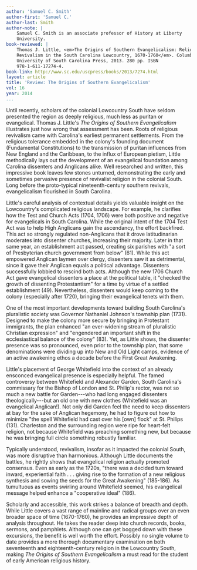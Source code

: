 ```yaml
---
author: 'Samuel C. Smith'
author-first: 'Samuel C.'
author-last: Smith
author-note: |
    Samuel C. Smith is an associate professor of History at Liberty
    University.
book-reviewed: |
    Thomas J. Little, <em>The Origins of Southern Evangelicalism: Religious
    Revivalism in the South Carolina Lowcountry, 1670-1760</em>. Columbia: 
    University of South Carolina Press, 2013. 280 pp. ISBN
    978-1-611-17274-4.
book-link: http://www.sc.edu/uscpress/books/2013/7274.html
layout: article
title: 'Review: The Origins of Southern Evangelicalism'
vol: 16
year: 2014
...
```


Until recently, scholars of the colonial Lowcountry South have seldom
presented the region as deeply religious, much less as puritan or
evangelical. Thomas J. Little's *The Origins of Southern Evangelicalism*
illustrates just how wrong that assessment has been. Roots of religious
revivalism came with Carolina's earliest permanent settlements. From the
religious tolerance embedded in the colony's founding document
(Fundamental Constitutions) to the transmission of puritan influences
from New England and the Caribbean, to the influx of European pietism,
Little methodically lays out the development of an evangelical
foundation among Carolina dissenters and Anglicans alike. Well
researched and written, this impressive book leaves few stones unturned,
demonstrating the early and sometimes pervasive presence of revivalist
religion in the colonial South. Long before the proto-typical
nineteenth-century southern revivals, evangelicalism flourished in South
Carolina.

Little's careful analysis of contextual details yields valuable insight
on the Lowcountry's complicated religious landscape. For example, he
clarifies how the Test and Church Acts (1704, 1706) were both positive
and negative for evangelicals in South Carolina. While the original
intent of the 1704 Test Act was to help High Anglicans gain the
ascendancy, the effort backfired. This act so strongly regulated
non-Anglicans that it drove latitudinarian moderates into dissenter
churches, increasing their majority. Later in that same year, an
establishment act passed, creating six parishes with "a sort of
Presbyterian church government from below" (61). While this act
empowered Anglican laymen over clergy, dissenters saw it as detrimental,
since it gave their Anglican equals a political advantage. Dissenters
successfully lobbied to rescind both acts. Although the new 1706 Church
Act gave evangelical dissenters a place at the political table, it
"checked the growth of dissenting Protestantism" for a time by virtue of
a settled establishment (49). Nevertheless, dissenters would keep coming
to the colony (especially after 1720), bringing their evangelical tenets
with them.

One of the most important developments toward building South Carolina's
pluralistic society was Governor Nathaniel Johnson's township plan
(1731). Designed to make the colony more secure by bringing in
Protestant immigrants, the plan enhanced "an ever-widening stream of
pluralistic Christian expression" and "engendered an important shift in
the ecclesiastical balance of the colony" (83). Yet, as Little shows,
the dissenter presence was so pronounced, even prior to the township
plan, that some denominations were dividing up into New and Old Light
camps, evidence of an active awakening ethos a decade before the First
Great Awakening.

Little's placement of George Whitefield into the context of an already
ensconced evangelical presence is especially helpful. The famed
controversy between Whitefield and Alexander Garden, South Carolina's
commissary for the Bishop of London and St. Philip's rector, was not so
much a new battle for Garden---who had long engaged dissenters
theologically---but an old one with new clothes (Whitefield was an
evangelical Anglican!). Not only did Garden feel the need to keep
dissenters at bay for the sake of Anglican hegemony, he had to figure
out how to minimize "the spell Whitefield had cast over his [own] flock"
at St. Philips (131). Charleston and the surrounding region were ripe
for heart-felt religion, not because Whitefield was preaching something
new, but because he was bringing full circle something robustly
familiar.

Typically understood, revivalism, insofar as it impacted the colonial
South, was more disruptive than harmonious. Although Little documents
the battles, he rightly shows that evangelical religion actually
promoted consensus. Even as early as the 1720s, "there was a decided
turn toward inward, experiential faith . . . giving rise to the
formation of a new religious synthesis and sowing the seeds for the
Great Awakening" (185-186). As tumultuous as events swirling around
Whitefield seemed, his evangelical message helped enhance a "cooperative
ideal" (186).

Scholarly and accessible, this work strikes a balance of breadth and
depth. While Little covers a vast range of mainline and radical groups
over an even broader space of time (1670-1760), he provides an
impressive depth of analysis throughout. He takes the reader deep into
church records, books, sermons, and pamphlets. Although one can get
bogged down with these excursions, the benefit is well worth the effort.
Possibly no single volume to date provides a more thorough documentary
examination on both seventeenth and eighteenth-century religion in the
Lowcountry South, making *The Origins of Southern Evangelicalism* a must
read for the student of early American religious history.
